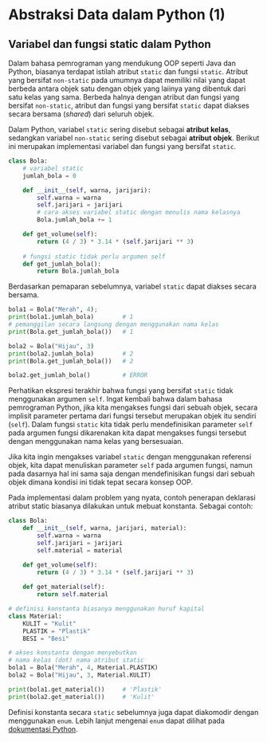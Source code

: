 # Abstraksi Data dalam Python (1)

## Variabel dan fungsi static dalam Python

Dalam bahasa pemrograman yang mendukung OOP seperti Java dan Python, biasanya terdapat istilah atribut `static` dan fungsi `static`. Atribut yang bersifat `non-static` pada umumnya dapat memiliki nilai yang dapat berbeda antara objek satu dengan objek yang laiinya yang dibentuk dari satu kelas yang sama. Berbeda halnya dengan atribut dan fungsi yang bersifat `non-static`, atribut dan fungsi yang bersifat `static` dapat diakses secara bersama (*shared*) dari seluruh objek.

Dalam Python, variabel `static` sering disebut sebagai **atribut kelas**, sedangkan variabel `non-static` sering disebut sebagai **atribut objek**. Berikut ini merupakan implementasi variabel dan fungsi yang bersifat `static`.

```Python
class Bola:
    # variabel static
    jumlah_bola = 0

    def __init__(self, warna, jarijari):
        self.warna = warna
        self.jarijari = jarijari
        # cara akses variabel static dengan menulis nama kelasnya
        Bola.jumlah_bola += 1

    def get_volume(self):
        return (4 / 3) * 3.14 * (self.jarijari ** 3)
    
    # fungsi static tidak perlu argumen self
    def get_jumlah_bola():
        return Bola.jumlah_bola
```

Berdasarkan pemaparan sebelumnya, variabel `static` dapat diakses secara bersama.

```Python
bola1 = Bola("Merah", 4);
print(bola1.jumlah_bola)        # 1
# pemanggilan secara langsung dengan menggunakan nama kelas
print(Bola.get_jumlah_bola())   # 1

bola2 = Bola("Hijau", 3)
print(bola2.jumlah_bola)        # 2
print(Bola.get_jumlah_bola())   # 2

bola2.get_jumlah_bola()         # ERROR
```

Perhatikan ekspresi terakhir bahwa fungsi yang bersifat `static` tidak menggunakan argumen `self`. Ingat kembali bahwa dalam bahasa pemrograman Python, jika kita mengakses fungsi dari sebuah objek, secara implisit parameter pertama dari fungsi tersebut merupakan objek itu sendiri (`self`). Dalam fungsi `static` kita tidak perlu mendefinisikan parameter `self` pada argumen fungsi dikarenakan kita dapat mengakses fungsi tersebut dengan menggunakan nama kelas yang bersesuaian.

Jika kita ingin mengakses variabel `static` dengan menggunakan referensi objek, kita dapat menuliskan parameter `self` pada argumen fungsi, namun pada dasarnya hal ini sama saja dengan mendefinisikan fungsi dari sebuah objek dimana kondisi ini tidak tepat secara konsep OOP.

Pada implementasi dalam problem yang nyata, contoh penerapan deklarasi atribut static biasanya dilakukan untuk mebuat konstanta. Sebagai contoh:

```Python
class Bola:
    def __init__(self, warna, jarijari, material):
        self.warna = warna
        self.jarijari = jarijari
        self.material = material

    def get_volume(self):
        return (4 / 3) * 3.14 * (self.jarijari ** 3)
    
    def get_material(self):
        return self.material

# definisi konstanta biasanya menggunakan huruf kapital
class Material:
    KULIT = "Kulit"
    PLASTIK = "Plastik"
    BESI = "Besi"

# akses konstanta dengan menyebutkan 
# nama kelas (dot) nama atribut static
bola1 = Bola("Merah", 4, Material.PLASTIK)
bola2 = Bola("Hijau", 3, Material.KULIT)

print(bola1.get_material())     # 'Plastik'
print(bola2.get_material())     # 'Kulit'
```

Definisi konstanta secara `static` sebelumnya juga dapat diakomodir dengan menggunakan `enum`. Lebih lanjut mengenai `enum` dapat dilihat pada [dokumentasi Python](https://docs.python.org/3/library/enum.html).
